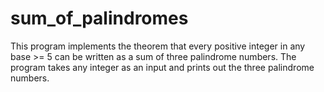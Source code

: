 # sum_of_palindromes
This program implements the theorem that every positive integer in any base >= 5 can be written as a sum of three palindrome numbers.  The program takes any integer as  an input and prints out the three palindrome numbers.
